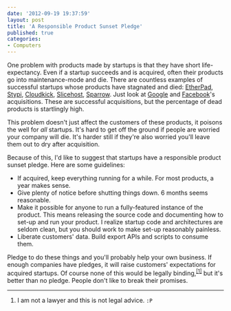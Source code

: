```yaml
---
date: '2012-09-19 19:37:59'
layout: post
title: 'A Responsible Product Sunset Pledge'
published: true
categories:
- Computers
---
```


One problem with products made by startups is that they have short life-expectancy. Even if a startup succeeds and is acquired, often their products go into maintenance-mode and die. There are countless examples of successful startups whose products have stagnated and died: [EtherPad](http://etherpad.com/), [Stypi](https://www.stypi.com/), [Cloudkick](https://www.cloudkick.com/), [Slicehost](http://www.slicehost.com/), [Sparrow](https://en.wikipedia.org/wiki/Sparrow_%28email_client%29). Just look at [Google](https://en.wikipedia.org/wiki/List_of_mergers_and_acquisitions_by_Google) and [Facebook](https://en.wikipedia.org/wiki/List_of_mergers_and_acquisitions_by_Facebook)'s acquisitions. These are successful acquisitions, but the percentage of dead products is startlingly high.

This problem doesn't just affect the customers of these products, it poisons the well for *all* startups. It's hard to get off the ground if people are worried your company will die. It's harder still if they're also worried you'll leave them out to dry after acquisition.

Because of this, I'd like to suggest that startups have a responsible product sunset pledge. Here are some guidelines:

* If acquired, keep everything running for a while. For most products, a year makes sense.
* Give plenty of notice before shutting things down. 6 months seems reasonable.
* Make it possible for anyone to run a fully-featured instance of the product. This means releasing the source code and documenting how to set-up and run your product. I realize startup code and architectures are seldom clean, but you should work to make set-up reasonably painless.
* Liberate customers' data. Build export APIs and scripts to consume them.

Pledge to do these things and you'll probably help your own business. If enough companies have pledges, it will raise customers' expectations for acquired startups. Of course none of this would be legally binding,<sup>[\[1\]](#ref_1)</sup> but it's better than no pledge. People don't like to break their promises.

---

1. <span id="ref_1"></span>I am not a lawyer and this is not legal advice. `:P`
